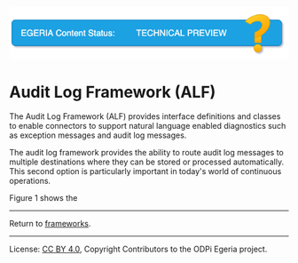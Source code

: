 <!-- SPDX-License-Identifier: CC-BY-4.0 -->
<!-- Copyright Contributors to the ODPi Egeria project 2020. -->

![TechPreview](../../../open-metadata-publication/website/images/egeria-content-status-tech-preview.png)

# Audit Log Framework (ALF)

The Audit Log Framework (ALF) provides interface definitions
and classes to enable connectors to support natural language enabled
diagnostics such as exception messages and audit log messages.

The audit log framework provides the ability to
route audit log messages to multiple destinations
where they can be stored or processed automatically.
This second option is particularly important in today's world of
continuous operations.

Figure 1 shows the 


----
Return to [frameworks](..).

----
License: [CC BY 4.0](https://creativecommons.org/licenses/by/4.0/),
Copyright Contributors to the ODPi Egeria project.